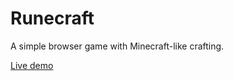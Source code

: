 # Runecraft

A simple browser game with Minecraft-like crafting.

[Live demo](https://jomii.github.io/Runecraft/)

